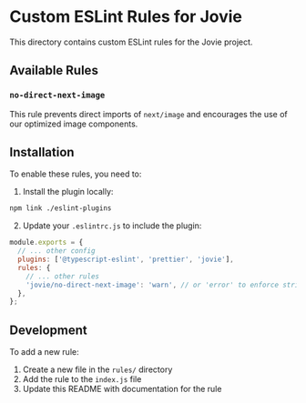 # Custom ESLint Rules for Jovie

This directory contains custom ESLint rules for the Jovie project.

## Available Rules

### `no-direct-next-image`

This rule prevents direct imports of `next/image` and encourages the use of our optimized image components.

## Installation

To enable these rules, you need to:

1. Install the plugin locally:

```bash
npm link ./eslint-plugins
```

2. Update your `.eslintrc.js` to include the plugin:

```js
module.exports = {
  // ... other config
  plugins: ['@typescript-eslint', 'prettier', 'jovie'],
  rules: {
    // ... other rules
    'jovie/no-direct-next-image': 'warn', // or 'error' to enforce strictly
  },
};
```

## Development

To add a new rule:

1. Create a new file in the `rules/` directory
2. Add the rule to the `index.js` file
3. Update this README with documentation for the rule

